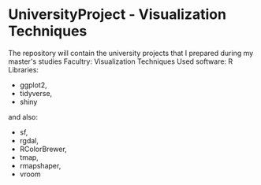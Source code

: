 # UniversityProject - Visualization Techniques
The repository will contain the university projects that I prepared during my master's studies
Facultry: Visualization Techniques
Used software: R
Libraries:
 - ggplot2,
 - tidyverse,
 - shiny

and also:
 - sf,
 - rgdal,
 - RColorBrewer,
 - tmap,
 - rmapshaper,
 - vroom
